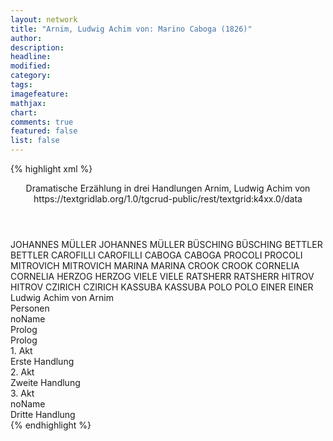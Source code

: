 ```yaml
---
layout: network
title: "Arnim, Ludwig Achim von: Marino Caboga (1826)"
author:
description:
headline:
modified:
category:
tags:
imagefeature:
mathjax:
chart:
comments: true
featured: false
list: false
---
```

{% highlight xml %}
<?xml-model href="https://raw.githubusercontent.com/DLiNa/project/master/rules/lina.rnc"?><?xml-model href="https://raw.githubusercontent.com/DLiNa/project/master/rules/lina.sch"?>
<play xmlns="http://lina.digital">
  <header>
    <title>Marino Caboga</title>
    <subtitle>Dramatische Erzählung in drei Handlungen</subtitle>
    <genretitle/>
    <author>Arnim, Ludwig Achim von</author>
    <date type="print" when="1826"/>
    <source>https://textgridlab.org/1.0/tgcrud-public/rest/textgrid:k4xx.0/data</source>
  </header>
  <personae>
    <character>
      <name>JOHANNES MÜLLER</name>
      <alias xml:id="johannes_müller">
        <name>JOHANNES MÜLLER</name>
      </alias>
    </character>
    <character>
      <name>BÜSCHING</name>
      <alias xml:id="büsching">
        <name>BÜSCHING</name>
      </alias>
    </character>
    <character>
      <name>BETTLER</name>
      <alias xml:id="bettler">
        <name>BETTLER</name>
      </alias>
    </character>
    <character>
      <name>CAROFILLI</name>
      <alias xml:id="carofilli">
        <name>CAROFILLI</name>
      </alias>
    </character>
    <character>
      <name>CABOGA</name>
      <alias xml:id="caboga">
        <name>CABOGA</name>
      </alias>
    </character>
    <character>
      <name>PROCOLI</name>
      <alias xml:id="procoli">
        <name>PROCOLI</name>
      </alias>
    </character>
    <character>
      <name>MITROVICH</name>
      <alias xml:id="mitrovich">
        <name>MITROVICH</name>
      </alias>
    </character>
    <character>
      <name>MARINA</name>
      <alias xml:id="marina">
        <name>MARINA</name>
      </alias>
    </character>
    <character>
      <name>CROOK</name>
      <alias xml:id="crook">
        <name>CROOK</name>
      </alias>
    </character>
    <character>
      <name>CORNELIA</name>
      <alias xml:id="cornelia">
        <name>CORNELIA</name>
      </alias>
    </character>
    <character>
      <name>HERZOG</name>
      <alias xml:id="herzog">
        <name>HERZOG</name>
      </alias>
    </character>
    <character>
      <name>VIELE</name>
      <alias xml:id="viele">
        <name>VIELE</name>
      </alias>
    </character>
    <character>
      <name>RATSHERR</name>
      <alias xml:id="ratsherr">
        <name>RATSHERR</name>
      </alias>
    </character>
    <character>
      <name>HITROV</name>
      <alias xml:id="hitrov">
        <name>HITROV</name>
      </alias>
    </character>
    <character>
      <name>CZIRICH</name>
      <alias xml:id="czirich">
        <name>CZIRICH</name>
      </alias>
    </character>
    <character>
      <name>KASSUBA</name>
      <alias xml:id="kassuba">
        <name>KASSUBA</name>
      </alias>
    </character>
    <character>
      <name>POLO</name>
      <alias xml:id="polo">
        <name>POLO</name>
      </alias>
    </character>
    <character>
      <name>EINER</name>
      <alias xml:id="einer">
        <name>EINER</name>
      </alias>
    </character>
  </personae>
  <text>
    <div>
      <head>Ludwig Achim von Arnim</head>
    </div>
    <div>
      <head>Personen</head>
      <div>
        <head>noName</head>
      </div>
    </div>
    <div>
      <head>Prolog</head>
      <div>
        <head>Prolog</head>
        <sp who="#johannes_müller">
          <amount n="1" unit="speech_acts"/>
          <amount n="99" unit="words"/>
          <amount n="596" unit="chars"/>
        </sp>
        <sp who="#büsching">
          <amount n="1" unit="speech_acts"/>
          <amount n="45" unit="words"/>
          <amount n="301" unit="chars"/>
        </sp>
      </div>
    </div>
    <div>
      <head>1. Akt</head>
      <div>
        <head>Erste Handlung</head>
        <sp who="#bettler">
          <amount n="13" unit="speech_acts"/>
          <amount n="355" unit="words"/>
          <amount n="6" unit="lines"/>
          <amount n="1811" unit="chars"/>
        </sp>
        <sp who="#carofilli">
          <amount n="10" unit="speech_acts"/>
          <amount n="391" unit="words"/>
          <amount n="4" unit="lines"/>
          <amount n="2155" unit="chars"/>
        </sp>
        <sp who="#caboga">
          <amount n="32" unit="speech_acts"/>
          <amount n="2333" unit="words"/>
          <amount n="6" unit="lines"/>
          <amount n="13332" unit="chars"/>
        </sp>
        <sp who="#procoli">
          <amount n="31" unit="speech_acts"/>
          <amount n="1680" unit="words"/>
          <amount n="8" unit="lines"/>
          <amount n="9366" unit="chars"/>
        </sp>
        <sp who="#mitrovich">
          <amount n="6" unit="speech_acts"/>
          <amount n="215" unit="words"/>
          <amount n="1227" unit="chars"/>
        </sp>
        <sp who="#marina">
          <amount n="4" unit="speech_acts"/>
          <amount n="122" unit="words"/>
          <amount n="1" unit="lines"/>
          <amount n="663" unit="chars"/>
        </sp>
        <sp who="#crook">
          <amount n="14" unit="speech_acts"/>
          <amount n="287" unit="words"/>
          <amount n="8" unit="lines"/>
          <amount n="1601" unit="chars"/>
        </sp>
        <sp who="#cornelia">
          <amount n="20" unit="speech_acts"/>
          <amount n="640" unit="words"/>
          <amount n="9" unit="lines"/>
          <amount n="3606" unit="chars"/>
        </sp>
        <sp who="#herzog">
          <amount n="23" unit="speech_acts"/>
          <amount n="1069" unit="words"/>
          <amount n="37" unit="lines"/>
          <amount n="6215" unit="chars"/>
        </sp>
        <sp who="#viele">
          <amount n="5" unit="speech_acts"/>
          <amount n="35" unit="words"/>
          <amount n="5" unit="lines"/>
          <amount n="195" unit="chars"/>
        </sp>
        <sp who="#ratsherr">
          <amount n="3" unit="speech_acts"/>
          <amount n="90" unit="words"/>
          <amount n="1" unit="lines"/>
          <amount n="511" unit="chars"/>
        </sp>
        <sp who="#cornelia #crook #ratsherr">
          <amount n="2" unit="speech_acts"/>
          <amount n="15" unit="words"/>
          <amount n="2" unit="lines"/>
          <amount n="85" unit="chars"/>
        </sp>
        <sp who="#hitrov">
          <amount n="2" unit="speech_acts"/>
          <amount n="91" unit="words"/>
          <amount n="525" unit="chars"/>
        </sp>
      </div>
    </div>
    <div>
      <head>2. Akt</head>
      <div>
        <head>Zweite Handlung</head>
        <sp who="#caboga">
          <amount n="29" unit="speech_acts"/>
          <amount n="2369" unit="words"/>
          <amount n="60" unit="lines"/>
          <amount n="13041" unit="chars"/>
        </sp>
        <sp who="#mitrovich">
          <amount n="16" unit="speech_acts"/>
          <amount n="736" unit="words"/>
          <amount n="8" unit="lines"/>
          <amount n="4278" unit="chars"/>
        </sp>
        <sp who="#herzog">
          <amount n="15" unit="speech_acts"/>
          <amount n="812" unit="words"/>
          <amount n="3" unit="lines"/>
          <amount n="4583" unit="chars"/>
        </sp>
        <sp who="#procoli">
          <amount n="9" unit="speech_acts"/>
          <amount n="273" unit="words"/>
          <amount n="3" unit="lines"/>
          <amount n="1474" unit="chars"/>
        </sp>
        <sp who="#marina">
          <amount n="6" unit="speech_acts"/>
          <amount n="209" unit="words"/>
          <amount n="2" unit="lines"/>
          <amount n="1046" unit="chars"/>
        </sp>
        <sp who="#czirich">
          <amount n="3" unit="speech_acts"/>
          <amount n="491" unit="words"/>
          <amount n="2" unit="lines"/>
          <amount n="2634" unit="chars"/>
        </sp>
        <sp who="#cornelia">
          <amount n="9" unit="speech_acts"/>
          <amount n="289" unit="words"/>
          <amount n="3" unit="lines"/>
          <amount n="1620" unit="chars"/>
        </sp>
        <sp who="#hitrov">
          <amount n="4" unit="speech_acts"/>
          <amount n="73" unit="words"/>
          <amount n="2" unit="lines"/>
          <amount n="415" unit="chars"/>
        </sp>
        <sp who="#cornelia #mitrovich #hitrov">
          <amount n="1" unit="speech_acts"/>
          <amount n="5" unit="words"/>
          <amount n="1" unit="lines"/>
          <amount n="23" unit="chars"/>
        </sp>
      </div>
    </div>
    <div>
      <head>3. Akt</head>
      <div>
        <head>noName</head>
        <div>
          <head>Dritte Handlung</head>
          <sp who="#bettler">
            <amount n="14" unit="speech_acts"/>
            <amount n="561" unit="words"/>
            <amount n="43" unit="lines"/>
            <amount n="3029" unit="chars"/>
          </sp>
          <sp who="#kassuba">
            <amount n="9" unit="speech_acts"/>
            <amount n="263" unit="words"/>
            <amount n="15" unit="lines"/>
            <amount n="1422" unit="chars"/>
          </sp>
          <sp who="#polo">
            <amount n="8" unit="speech_acts"/>
            <amount n="174" unit="words"/>
            <amount n="10" unit="lines"/>
            <amount n="940" unit="chars"/>
          </sp>
          <sp who="#procoli">
            <amount n="3" unit="speech_acts"/>
            <amount n="25" unit="words"/>
            <amount n="3" unit="lines"/>
            <amount n="121" unit="chars"/>
          </sp>
          <sp who="#carofilli">
            <amount n="6" unit="speech_acts"/>
            <amount n="198" unit="words"/>
            <amount n="3" unit="lines"/>
            <amount n="1102" unit="chars"/>
          </sp>
          <sp who="#caboga">
            <amount n="20" unit="speech_acts"/>
            <amount n="1110" unit="words"/>
            <amount n="7" unit="lines"/>
            <amount n="6202" unit="chars"/>
          </sp>
          <sp who="#ratsherr">
            <amount n="1" unit="speech_acts"/>
            <amount n="25" unit="words"/>
            <amount n="132" unit="chars"/>
          </sp>
          <sp who="#marina">
            <amount n="6" unit="speech_acts"/>
            <amount n="162" unit="words"/>
            <amount n="1" unit="lines"/>
            <amount n="897" unit="chars"/>
          </sp>
          <sp who="#mitrovich">
            <amount n="3" unit="speech_acts"/>
            <amount n="76" unit="words"/>
            <amount n="1" unit="lines"/>
            <amount n="411" unit="chars"/>
          </sp>
          <sp who="#viele">
            <amount n="2" unit="speech_acts"/>
            <amount n="50" unit="words"/>
            <amount n="4" unit="lines"/>
            <amount n="273" unit="chars"/>
          </sp>
          <sp who="#bettler #polo #procoli #marina #carofilli #mitrovich #hitrov">
            <amount n="3" unit="speech_acts"/>
            <amount n="39" unit="words"/>
            <amount n="9" unit="lines"/>
            <amount n="243" unit="chars"/>
          </sp>
          <sp who="#einer">
            <amount n="4" unit="speech_acts"/>
            <amount n="182" unit="words"/>
            <amount n="24" unit="lines"/>
            <amount n="990" unit="chars"/>
          </sp>
        </div>
      </div>
    </div>
  </text>
</play>
{% endhighlight %}